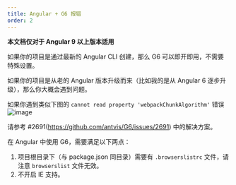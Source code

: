 ```yaml
---
title: Angular + G6 报错
order: 2
---
```


**本文档仅对于 Angular 9 以上版本适用**

如果你的项目是通过最新的 Angular CLI 创建，那么 G6 可以即开即用，不需要特殊设置。

如果你的项目是从老的 Angular 版本升级而来（比如我的是从 Angular 6 逐步升级），那么你大概会遇到问题。

如果你遇到类似下图的 `cannot read property 'webpackChunkAlgorithm'` 错误 ![image](https://user-images.githubusercontent.com/12276316/110507994-8e108e00-80ce-11eb-9f40-653f2181e44b.png)

请参考 #2691(https://github.com/antvis/G6/issues/2691) 中的解决方案。

在 Angular 中使用 G6，需要满足以下两点：

1. 项目根目录下（与 package.json 同目录）需要有 `.browserslistrc` 文件，请注意 `browserslist` 文件无效。
2. 不开启 IE 支持。
